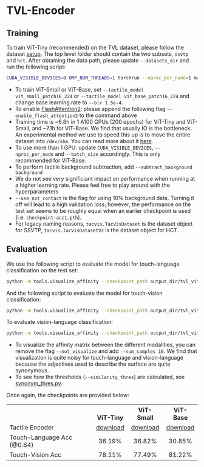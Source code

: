 # TVL-Encoder
## Training

To train ViT-Tiny (recommended) on the TVL dataset, please follow the dataset [setup](https://huggingface.co/datasets/mlfu7/Touch-Vision-Language-Dataset). The top level folder should contain the two subsets, `ssvtp` and  `hct`. After obtaining the data path, please update `--datasets_dir` and run the following script:
```bash
CUDA_VISIBLE_DEVICES=0 OMP_NUM_THREADS=1 torchrun --nproc_per_node=1 main_pretrain.py --batch_size 256 --epochs 200 --warmup_epochs 10 --weight_decay 0.05 --datasets ssvtp hct --active_modality_names vision tactile text --find_unused_parameters --multi_epochs_dataloader --log_name tvl_vittiny_tactile_encoder --shuffle_text --no_text_prompt --replace_synonyms --num_workers 20 --use_not_contact --tactile_model vit_tiny_patch16_224 --blr 3e-4 --datasets_dir /your/data/dir
```
- To train ViT-Small or ViT-Base, set `--tactile_model vit_small_patch16_224` or `--tactile_model vit_base_patch16_224` and change base learning rate to `--blr 1.5e-4`. 
- To enable [FlashAttention2](https://github.com/Dao-AILab/flash-attention): please append the following flag `--enable_flash_attention2` to the command above 
- Training time is ~6.8h in 1 A100 GPUs (200 epochs) for ViT-Tiny and ViT-Small, and ~7.1h for ViT-Base. We find that usually IO is the bottleneck. An experimental method we use to speed this up is to move the entire dataset into `/dev/shm`. You can read more about it [here](https://www.cyberciti.biz/tips/what-is-devshm-and-its-practical-usage.html). 
- To use more than 1 GPU: update `CUDA_VISIBLE_DEVICES`, `--nproc_per_node` and `--batch_size` accordingly. This is only recommended for ViT-Base. 
- To perform tactile background subtraction, add `--subtract_background background`
- We do not see very significiant impact on performance when running at a higher learning rate. Please feel free to play around with the hyperparameters 
- `--use_not_contact` is the flag for using 10% background data. Turning it off will lead to a high validation loss; however, the performance on the test set seems to be roughly equal when an earlier checkpoint is used (i.e. `checkpoint-acc1.pth`).
- For legacy naming reasons, `tacvis.TacVisDataset` is the dataset object for SSVTP, `tacvis.TacVisDatasetV2` is the dataset object for HCT.

## Evaluation 
We use the following script to evaluate the model for touch-language classification on the test set:
```bash 
python -m tools.visualize_affinity --checkpoint_path output_dir/tvl_vittiny_tactile_encoder/checkpoint-acc1.pth --visualize_test --active_modality_names tactile text --tactile_model vit_tiny_patch16_224 --enable_flash_attention2 --no_text_prompt --datasets ssvtp hct --seed 42 --not_visualize --evaluate_all --similarity_thres 0.6356450319 0.8591097295 0.8927201033 0.9208499491 --datasets_dir /your/data/dir
```
And the following script to evaluate the model for touch-vision classification:
```bash 
python -m tools.visualize_affinity --checkpoint_path output_dir/tvl_vittiny_tactile_encoder/checkpoint-acc1.pth --visualize_test --active_modality_names tactile vision --tactile_model vit_tiny_patch16_224 --enable_flash_attention2 --no_text_prompt --datasets ssvtp hct --seed 42 --not_visualize --evaluate_all --datasets_dir /your/data/dir
```
To evaluate vision-language classification: 
```bash 
python -m tools.visualize_affinity --checkpoint_path output_dir/tvl_vittiny_tactile_encoder/checkpoint-acc1.pth --visualize_test --active_modality_names vision text --tactile_model vit_small_patch16_224 --enable_flash_attention2 --no_text_prompt --datasets ssvtp hct --seed 42 --not_visualize --evaluate_all --similarity_thres 0.6356450319 0.8591097295 0.8927201033 0.9208499491 --datasets_dir /your/data/dir
```
- To visualize the affinity matrix between the different modalities, you can remove the flag `--not_visualize` and add `--num_samples 16`. We find that visualization is quite noisy for touch-language and vision-language because the adjectives used to describe the surface are quite synonymous. 
- To see how the thresholds (`--similarity_thres`) are calculated, see [synonym_thres.py](synonym_thres.py). 

Once again, the checkpoints are provided below: 


<table><tbody>
<!-- START TABLE -->
<!-- TABLE HEADER -->
<th valign="bottom"></th>
<th valign="bottom">ViT-Tiny</th>
<th valign="bottom">ViT-Small</th>
<th valign="bottom">ViT-Base</th>
<!-- TABLE BODY -->
<tr><td align="left">Tactile Encoder</td>
<td align="center"><a href='https://huggingface.co/mlfu7/Touch-Vision-Language-Models/resolve/main/ckpt/tvl_enc/tvl_enc_vittiny.pth?download=true'>download</a></td>
<td align="center"><a href='https://huggingface.co/mlfu7/Touch-Vision-Language-Models/resolve/main/ckpt/tvl_enc/tvl_enc_vits.pth?download=true'>download</a></td>
<td align="center"><a href='https://huggingface.co/mlfu7/Touch-Vision-Language-Models/resolve/main/ckpt/tvl_enc/tvl_enc_vitb.pth?download=true'>download</a></td>
</tr>
<tr><td align="left">Touch-Language Acc (@0.64)</td>
<td align="center">36.19%</td>
<td align="center">36.82%</td>
<td align="center">30.85%</td>
</tr>
<tr><td align="left">Touch-Vision Acc</td>
<td align="center">78.11%</td>
<td align="center">77.49%</td>
<td align="center">81.22%</td>
</tr>
</tbody></table>